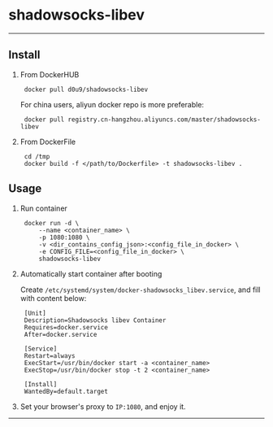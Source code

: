 # shadowsocks-libev

---

## Install

1. From DockerHUB

        docker pull d0u9/shadowsocks-libev

    For china users, aliyun docker repo is more preferable:

        docker pull registry.cn-hangzhou.aliyuncs.com/master/shadowsocks-libev


2. From DockerFile

        cd /tmp
        docker build -f </path/to/Dockerfile> -t shadowsocks-libev .

## Usage

1. Run container

        docker run -d \
            --name <container_name> \
            -p 1080:1080 \
            -v <dir_contains_config_json>:<config_file_in_docker> \
            -e CONFIG_FILE=<config_file_in_docker> \
            shadowsocks-libev

2. Automatically start container after booting

    Create `/etc/systemd/system/docker-shadowsocks_libev.service`, and fill with content below:

        [Unit]
        Description=Shadowsocks libev Container
        Requires=docker.service
        After=docker.service

        [Service]
        Restart=always
        ExecStart=/usr/bin/docker start -a <container_name>
        ExecStop=/usr/bin/docker stop -t 2 <container_name>

        [Install]
        WantedBy=default.target

3. Set your browser's proxy to `IP:1080`, and enjoy it.

---


